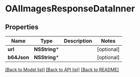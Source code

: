 # OAIImagesResponseDataInner

## Properties
Name | Type | Description | Notes
------------ | ------------- | ------------- | -------------
**url** | **NSString*** |  | [optional] 
**b64Json** | **NSString*** |  | [optional] 

[[Back to Model list]](../README.md#documentation-for-models) [[Back to API list]](../README.md#documentation-for-api-endpoints) [[Back to README]](../README.md)


